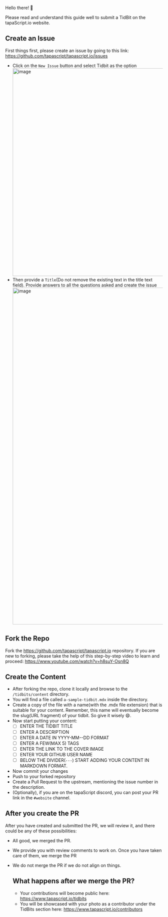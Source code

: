 Hello there! 👋

Please read and understand this guide well to submit a TidBit on the tapaScript.io website.

## Create an Issue

First things first, please create an issue by going to this link: https://github.com/tapascript/tapascript.io/issues

- Click on the `New Issue` button and select Tidbit as the option
  <img width="1425" height="664" alt="image" src="https://github.com/user-attachments/assets/671be100-86a7-4526-b86e-26fef4cb656f" />
- Then provide a `Title`(Do not remove the existing text in the title text field). Provide answers to all the questions asked and create the issue
  <img width="1417" height="1076" alt="image" src="https://github.com/user-attachments/assets/950eaa6a-7b8f-443c-a115-8a33d150a169" />

## Fork the Repo

Fork the https://github.com/tapascript/tapascript.io repository. If you are new to forking, please take the help of this step-by-step video to learn and proceed: https://www.youtube.com/watch?v=h8suY-Osn8Q

## Create the Content

- After forking the repo, clone it locally and browse to the `/tidbits/content` directory.
- You will find a file called `a-sample-tidbit.mdx` inside the directory.
- Create a copy of the file with a name(with the .mdx file extension) that is suitable for your content. Remember, this name will eventually become the slug(URL fragment) of your tidbit. So give it wisely 😄.
- Now start putting your content:
  - [ ] ENTER THE TIDBIT TITLE
  - [ ] ENTER A DESCRIPTION
  - [ ] ENTER A DATE IN YYYY-MM--DD FORMAT
  - [ ] ENTER A FEW(MAX 5) TAGS
  - [ ] ENTER THE LINK TO THE COVER IMAGE
  - [ ] ENTER YOUR GITHUB USER NAME
  - [ ] BELOW THE DIVIDER(`---`) START ADDING YOUR CONTENT IN MARKDOWN FORMAT.
- Now commit your changes
- Push to your forked repository
- Create a Pull Request to the upstream, mentioning the issue number in the description.
- (Optionally), if you are on the tapaScript discord, you can post your PR link in the `#website` channel.

## After you create the PR
After you have created and submitted the PR, we will review it, and there could be any of these possibilities:

- All good, we merged the PR.
- We provide you with  review comments to work on. Once you have taken care of them, we merge the PR
- We do not merge the PR if we do not align on things.

  ## What happens after we merge the PR?

  - Your contributions will become public here: https://www.tapascript.io/tidbits
  - You will be showcased with your photo as a contributor under the TidBits section here: https://www.tapascript.io/contributors
